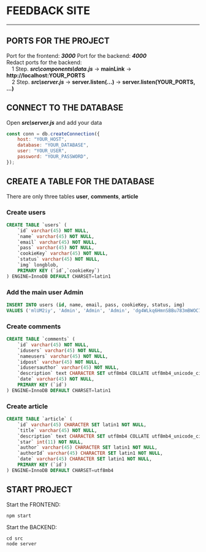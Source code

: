# FEEDBACK SITE
-----------
## PORTS FOR THE PROJECT
Port for the frontend: ***3000***
Port for the backend: ***4000*** <br />
Redact ports for the backend: <br />
&emsp;1 Step. ***src\components\data.js*** -> **mainLink** -> **http://localhost:YOUR_PORTS** <br />
&emsp;2 Step. ***src\server.js*** -> **server.listen(...)** -> **server.listen(YOUR_PORTS, ...)**
## CONNECT TO THE DATABASE
Open ***src\server.js*** and add your data
```js
const conn = db.createConnection({
    host: "YOUR_HOST",
    database: "YOUR_DATABASE",
    user: "YOUR_USER",
    password: "YOUR_PASSWORD",
});
```
## CREATE A TABLE FOR THE DATABASE
There are only three tables **user**, **comments**, **article**
### Create **users**
```sql
CREATE TABLE `users` (
    `id` varchar(45) NOT NULL,
    `name` varchar(45) NOT NULL,
    `email` varchar(45) NOT NULL,
    `pass` varchar(45) NOT NULL,
    `cookieKey` varchar(45) NOT NULL,
    `status` varchar(45) NOT NULL,
    `img` longblob,
    PRIMARY KEY (`id`,`cookieKey`)
) ENGINE=InnoDB DEFAULT CHARSET=latin1
```
### Add the main user **Admin**
```sql
INSERT INTO users (id, name, email, pass, cookieKey, status, img)
VALUES ('mlUM2iy', 'Admin', 'Admin', 'Admin', 'dg4WLkq6HmnSBBu783mBWOC7NWQ1cL54JC0FAoxS', 'admin', NULL);
```
### Create **comments**
```sql
CREATE TABLE `comments` (
    `id` varchar(45) NOT NULL,
    `idusers` varchar(45) NOT NULL,
    `nameusers` varchar(45) NOT NULL,
    `idpost` varchar(45) NOT NULL,
    `idusersauthor` varchar(45) NOT NULL,
    `description` text CHARACTER SET utf8mb4 COLLATE utf8mb4_unicode_ci NOT NULL,
    `date` varchar(45) NOT NULL,
    PRIMARY KEY (`id`)
) ENGINE=InnoDB DEFAULT CHARSET=latin1
```
### Create **article**
```sql
CREATE TABLE `article` (
    `id` varchar(45) CHARACTER SET latin1 NOT NULL,
    `title` varchar(45) NOT NULL,
    `description` text CHARACTER SET utf8mb4 COLLATE utf8mb4_unicode_ci NOT NULL,
    `star` int(11) NOT NULL,
    `author` varchar(45) CHARACTER SET latin1 NOT NULL,
    `authorId` varchar(45) CHARACTER SET latin1 NOT NULL,
    `date` varchar(45) CHARACTER SET latin1 NOT NULL,
    PRIMARY KEY (`id`)
) ENGINE=InnoDB DEFAULT CHARSET=utf8mb4
```
## START PROJECT 
Start the FRONTEND:
```
npm start
```
Start the BACKEND:
```
cd src
node server
```
